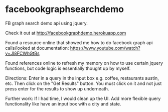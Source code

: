facebookgraphsearchdemo
=======================

FB graph search demo api using jquery.

Check it out at http://facebookgraphdemo.herokuapp.com

Found a resource online that showed me how to do facebook graph api calls/looked at documentation:
https://www.youtube.com/watch?v=JI8FCWhGtBs

Found references online to refresh my memory on how to use certain jquery functions, but code logic is essentially thought up by myself.

Directions:
Enter in a query in the input box e.g. coffee, restaurants austin, etc. Then click on the "Get Results" button. You must click on it and not just press enter for the results to show up underneath.

Further work:
If I had time, I would clean up the UI. Add more flexible query functionality like have an input box with a city and state.